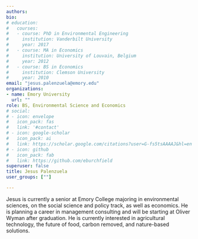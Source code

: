 ```yaml
---
authors:
bio:  
# education:
#   courses:
#   - course: PhD in Environmental Engineering
#     institution: Vanderbilt University
#     year: 2017
#   - course: MA in Economics
#     institution: University of Louvain, Belgium
#     year: 2012
#   - course: BS in Economics 
#     institution: Clemson University
#     year: 2010
email: "jesus.palenzuela@emory.edu"
organizations:
- name: Emory University
  url: ""
role: BS, Environmental Science and Economics
# social:
# - icon: envelope
#   icon_pack: fas
#   link: '#contact'
# - icon: google-scholar
#   icon_pack: ai
#   link: https://scholar.google.com/citations?user=G-fs5tsAAAAJ&hl=en
# - icon: github
#   icon_pack: fab
#   link: https://github.com/eburchfield
superuser: false
title: Jesus Palenzuela
user_groups: [""]

---
```


Jesus is currently a senior at Emory College majoring in environmental sciences, on the social science and policy track, as well as economics. He is planning a career in management consulting and will be starting at Oliver Wyman after graduation. He is currently interested in agricultural technology, the future of food, carbon removed, and nature-based solutions.

